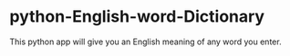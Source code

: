 # python-English-word-Dictionary
This python app will give you an English meaning of any word you enter. 
